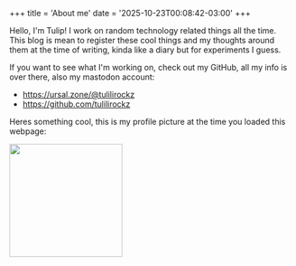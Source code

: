 +++
title = 'About me'
date = '2025-10-23T00:08:42-03:00'
+++

Hello, I'm Tulip! I work on random technology related things all the time. This blog is mean to register these cool things and my thoughts around them at the time of writing, kinda like a diary but for experiments I guess.

If you want to see what I'm working on, check out my GitHub, all my info is over there, also my mastodon account:
- https://ursal.zone/@tulilirockz
- https://github.com/tulilirockz

Heres something cool, this is my profile picture at the time you loaded this webpage:

<img src="https://avatars.githubusercontent.com/u/120808662?v=4" style="width: 200px;"/>


